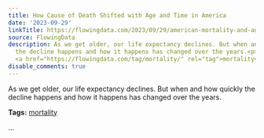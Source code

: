```yaml
---
title: How Cause of Death Shifted with Age and Time in America
date: '2023-09-29'
linkTitle: https://flowingdata.com/2023/09/29/american-mortality-and-age/
source: FlowingData
description: As we get older, our life expectancy declines. But when and how quickly
  the decline happens and how it happens has changed over the years.<p><strong>Tags:</strong>
  <a href="https://flowingdata.com/tag/mortality/" rel="tag">mortality</a></p> ...
disable_comments: true
---
```

As we get older, our life expectancy declines. But when and how quickly the decline happens and how it happens has changed over the years.<p><strong>Tags:</strong> <a href="https://flowingdata.com/tag/mortality/" rel="tag">mortality</a></p> ...